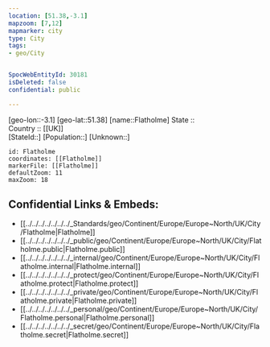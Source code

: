 ```yaml
---
location: [51.38,-3.1] 
mapzoom: [7,12] 
mapmarker: city 
type: City
tags:
- geo/City


SpocWebEntityId: 30181
isDeleted: false
confidential: public

---
```

[geo-lon::-3.1] 
[geo-lat::51.38] 
[name::Flatholme] 
State ::  
Country :: [[UK]]  
[StateId::] 
[Population::] 
[Unknown::] 


```leaflet
id: Flatholme
coordinates: [[Flatholme]] 
markerFile: [[Flatholme]] 
defaultZoom: 11 
maxZoom: 18
```


## Confidential Links & Embeds: 
- [[../../../../../../../_Standards/geo/Continent/Europe/Europe~North/UK/City/Flatholme|Flatholme]] 
- [[../../../../../../../_public/geo/Continent/Europe/Europe~North/UK/City/Flatholme.public|Flatholme.public]] 
- [[../../../../../../../_internal/geo/Continent/Europe/Europe~North/UK/City/Flatholme.internal|Flatholme.internal]] 
- [[../../../../../../../_protect/geo/Continent/Europe/Europe~North/UK/City/Flatholme.protect|Flatholme.protect]] 
- [[../../../../../../../_private/geo/Continent/Europe/Europe~North/UK/City/Flatholme.private|Flatholme.private]] 
- [[../../../../../../../_personal/geo/Continent/Europe/Europe~North/UK/City/Flatholme.personal|Flatholme.personal]] 
- [[../../../../../../../_secret/geo/Continent/Europe/Europe~North/UK/City/Flatholme.secret|Flatholme.secret]] 
